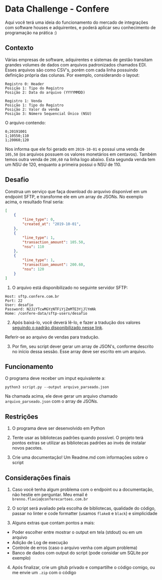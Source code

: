 # Data Challenge - Confere

Aqui você terá uma ideia do funcionamento do mercado de integrações com software houses e adquirentes, e poderá aplicar seu conhecimento de programação na prática :)

## Contexto

Várias empresas de software, adquirentes e sistemas de gestão transitam grandes volumes de dados com arquivos padronizados chamados EDI. Esses arquivos são como CSV's, porém com cada linha possuindo definição própria das colunas. Por exemplo, considerando o layout:

```
Registro 0: Header
Posição 1: Tipo do Registro
Posição 2: Data do arquivo (YYYYMMDD)

Registro 1: Venda
Posição 1: Tipo do Registro
Posição 2: Valor da venda
Posição 3: Número Sequencial Único (NSU)
```

O arquivo contendo:
```
0;20191001
1;10550;110
1;20060;120
```

Nos informa que ele foi gerado em `2019-10-01` e possui uma venda de `105,50` (os arquivos possuem os valores monetários em centavos). Também temos outra venda de `200,60` na linha logo abaixo. Esta segunda venda tem um NSU de 120, enquanto a primeira possui o NSU de 110.

## Desafio

Construa um serviço que faça download do arquvivo disponível em um endpoint SFTP, e transforme ele em um array de JSONs. No exemplo acima, o resultado final seria:

```json
[
	{
		"line_type": 0,
		"created_at": "2019-10-01",
	},
	{
		"line_type": 1,
		"transaction_amount": 105.50,
		"nsu": 110
	},
	{
		"line_type": 1,
		"transaction_amount": 200.60,
		"nsu": 120
	}
]
```

1. O arquivo está disponibilizado no seguinte servidor SFTP:
```
Host: sftp.confere.com.br
Port: 22
User: desafio
Password: N2JiYTcwMGYzNTFiYjZmMTE3YjJlYmNk
Home: /confere-data/sftp-users/desafio
```

2. Após baixá-lo, você deverá lê-lo, e fazer a tradução dos valores [seguindo o padrão disponibilizado nesse link](https://docs.google.com/document/d/1wIeA-loc3OVUJTb5O633A1LIOrJZeKHgSb1zUOVuqcc/edit?usp=sharing).

Referir-se ao arquivo de vendas para tradução.

3. Por fim, seu script dever gerar um array de JSON's, conforme descrito no início dessa sessão. Esse array deve ser escrito em um arquivo.

## Funcionamento

O programa deve receber um imput equivalente a:

```
python3 script.py --output arquivo_parseado.json
```

Na chamada acima, ele deve gerar um arquivo chamado `arquivo_parseado.json` com o array de JSONs.

## Restrições
1. O programa deve ser desenvolvido em Python

2. Tente usar as bibliotecas padrões quando possível. O projeto terá pontos extras se utilizar as bibliotecas padrões ao invés de instalar novos pacotes.

3. Crie uma documentação! Um Readme.md com informações sobre o script

## Considerações finais
1. Caso você tenha algum problema com o endpoint ou a documentação, não hestie em perguntar. Meu email é `brenno.flavio@conferecartoes.com.br`

2. O script será avaliado pela escolha de bibliotecas, qualidade do código, passar no linter e code formatter (usamos `flake8` e `black`) e simplicidade

3. Alguns extras que contam pontos a mais:
- Poder escolher entre mostrar o output em tela (stdout) ou em um arquivo
- Adição de Log de execução
- Controle de erros (caso o arquivo venha com algum problema)
- Banco de dados com output do script (pode considar um SQLite por exemplo)

4. Após finalizar, crie um gitub privado e compartilhe o código comigo, ou me envie um `.zip` com o código

